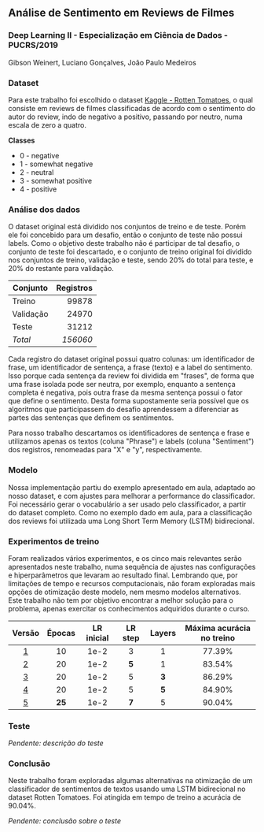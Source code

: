 ## Análise de Sentimento em Reviews de Filmes

### Deep Learning II - Especialização em Ciência de Dados - PUCRS/2019

Gibson Weinert, Luciano Gonçalves, João Paulo Medeiros

### Dataset

Para este trabalho foi escolhido o dataset [Kaggle - Rotten Tomatoes](https://www.kaggle.com/c/sentiment-analysis-on-movie-reviews/data),
o qual consiste em reviews de filmes classificadas de acordo com o sentimento do autor do review, indo de negativo a positivo, passando por
neutro, numa escala de zero a quatro.

**Classes**

* 0 - negative
* 1 - somewhat negative
* 2 - neutral
* 3 - somewhat positive
* 4 - positive

### Análise dos dados

O dataset original está dividido nos conjuntos de treino e de teste. Porém ele foi concebido para um desafio, então o conjunto de teste não
possui labels. Como o objetivo deste trabalho não é participar de tal desafio, o conjunto de teste foi descartado, e o conjunto de treino original
foi dividido nos conjuntos de treino, validação e teste, sendo 20% do total para teste, e 20% do restante para validação.

| Conjunto | Registros |
|---|--:|
| Treino | 99878 |
| Validação | 24970 |
| Teste | 31212 |
| *Total* | *156060* |

Cada registro do dataset original possui quatro colunas: um identificador de frase, um identificador de sentença, a frase (texto) e a label do sentimento.
Isso porque cada sentença da review foi dividida em "frases", de forma que uma frase isolada pode ser neutra, por exemplo, enquanto a sentença completa é
negativa, pois outra frase da mesma sentença possui o fator que define o sentimento. Desta forma supostamente seria possível que os algoritmos que
participassem do desafio aprendessem a diferenciar as partes das sentenças que definem os sentimentos.

Para nosso trabalho descartamos os identificadores de sentença e frase e utilizamos apenas os textos (coluna "Phrase") e labels (coluna "Sentiment") dos registros,
renomeadas para "X" e "y", respectivamente.

### Modelo

Nossa implementação partiu do exemplo apresentado em aula, adaptado ao nosso dataset, e com ajustes para melhorar a performance do classificador.
Foi necessário gerar o vocabulário a ser usado pelo classificador, a partir do dataset completo.
Como no exemplo dado em aula, para a classificação dos reviews foi utilizada uma Long Short Term Memory (LSTM) bidirecional.

### Experimentos de treino

Foram realizados vários experimentos, e os cinco mais relevantes serão apresentados neste trabalho, numa sequência de ajustes nas configurações e hiperparâmetros que
levaram ao resultado final.
Lembrando que, por limitações de tempo e recursos computacionais, não foram exploradas mais opções de otimização deste modelo, nem mesmo modelos alternativos.
Este trabalho não tem por objetivo encontrar a melhor solução para o problema, apenas exercitar os conhecimentos adquiridos durante o curso.

| Versão | Épocas | LR inicial | LR step | Layers | Máxima acurácia no treino |
|:--:|:--:|:--:|:--:|:--:|:--:|
| [1](sentiment-analysis_v01.ipynb#Resultados-do-treino) | 10 | 1e-2 | 3 | 1 | 77.39% |
| [2](sentiment-analysis_v01.ipynb#Resultados-do-treino) | 20 | 1e-2 | **5** | 1 | 83.54% |
| [3](sentiment-analysis_v01.ipynb#Resultados-do-treino) | 20 | 1e-2 | 5 | **3** | 86.29% |
| [4](sentiment-analysis_v01.ipynb#Resultados-do-treino) | 20 | 1e-2 | 5 | **5** | 84.90% |
| [5](sentiment-analysis_v01.ipynb#Resultados-do-treino) | **25** | 1e-2 | **7** | 5 | 90.04% |

### Teste

*Pendente: descrição do teste*

### Conclusão

Neste trabalho foram exploradas algumas alternativas na otimização de um classificador de sentimentos de textos usando uma LSTM bidirecional no dataset Rotten Tomatoes.
Foi atingida em tempo de treino a acurácia de 90.04%.

*Pendente: conclusão sobre o teste*
